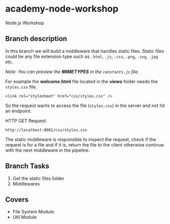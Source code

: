 # academy-node-workshop

Node.js Workshop

## Branch description

In this branch we will build a middleware that handles static files. Static files could be any file extension type such as  `.html`, `.js`, `.css`, `.png`, `.svg`, `.jpg` etc.

_Note: You can preview the __MIMETYPES__ in the `constants.js` file._

For example the __welcome.html__ file located in the __views__ folder needs the `styles.css` file.

```
<link rel="stylesheet" href="css/styles.css" />
```

So the request wants to access the file (`styles.css`) in the server and not hit an endpoint.

HTTP GET Request: 

```
http://localhost:8001/css/styles.css
```

The static middleware is responsible to inspect the request, check if the request is for a file and if it is, return the file to the client otherwise continue with the next middleware in the pipeline.

## Branch Tasks

1. Get the static files folder
2. Middlewares

## Covers

- File System Module
- Util Module
